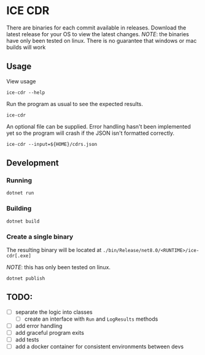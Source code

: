 # ICE CDR

There are binaries for each commit available in releases. Download the latest release for your OS to view the latest changes. *NOTE*: the binaries have only been tested on linux. There is no guarantee that windows or mac builds will work

## Usage

View usage
```
ice-cdr --help
```

Run the program as usual to see the expected results.
```
ice-cdr
```

An optional file can be supplied. Error handling hasn't been implemented yet so the program will crash if the JSON isn't formatted correctly.
```
ice-cdr --input=${HOME}/cdrs.json
```
## Development

### Running

```
dotnet run
```

### Building

```
dotnet build
```

### Create a single binary

The resulting binary will be located at `./bin/Release/net8.0/<RUNTIME>/ice-cdr[.exe]`

*NOTE*: this has only been tested on linux.

```
dotnet publish
```

## TODO:
- [ ] separate the logic into classes
    - [ ] create an interface with `Run` and `LogResults` methods
- [ ] add error handling
- [ ] add graceful program exits
- [ ] add tests
- [ ] add a docker container for consistent environments between devs
